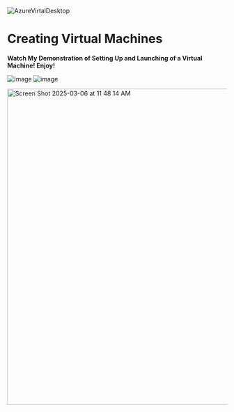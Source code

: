 ![AzureVirtalDesktop](https://github.com/user-attachments/assets/9e8926eb-3efa-499d-a091-ca507fc13508)
<h1>Creating Virtual Machines</h1>
<b>Watch My Demonstration of Setting Up and Launching of a Virtual Machine! Enjoy!</b>

![image](https://github.com/user-attachments/assets/f8c23556-c8e7-402c-9739-1de83c8ad9aa)                  ![image](https://github.com/user-attachments/assets/39f97ef4-be01-4a54-87a6-5a51a2e160f4)




<a href="https://www.youtube.com/watch?v=wpXkvSUCce4"> <img width="727" alt="Screen Shot 2025-03-06 at 11 48 14 AM" src="https://github.com/user-attachments/assets/34e214c4-0516-4522-b8b9-1a4648053dc7" />
</a>
